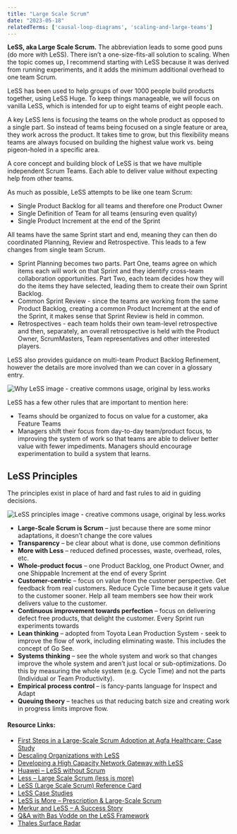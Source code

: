 ```yaml
---
title: "Large Scale Scrum"
date: "2023-05-18"
relatedTerms: ['causal-loop-diagrams', 'scaling-and-large-teams']
---
```


**LeSS, aka Large Scale Scrum.** The abbreviation leads to some good puns (do more with LeSS). There isn’t a one-size-fits-all solution to scaling. When the topic comes up, I recommend starting with LeSS because it was derived from running experiments, and it adds the minimum additional overhead to one team Scrum.

LeSS has been used to help groups of over 1000 people build products together, using LeSS Huge. To keep things manageable, we will focus on vanilla LeSS, which is intended for up to eight teams of eight people each.

A key LeSS lens is focusing the teams on the whole product as opposed to a single part. So instead of teams being focused on a single feature or area, they work across the product. It takes time to grow, but this flexibility means teams are always focused on building the highest value work vs. being pigeon-holed in a specific area.

A core concept and building block of LeSS is that we have multiple independent Scrum Teams. Each able to deliver value without expecting help from other teams.

As much as possible, LeSS attempts to be like one team Scrum:

- Single Product Backlog for all teams and therefore one Product Owner
- Single Definition of Team for all teams (ensuring even quality)
- Single Product Increment at the end of the Sprint

All teams have the same Sprint start and end, meaning they can then do coordinated Planning, Review and Retrospective. This leads to a few changes from single team Scrum.

- Sprint Planning becomes two parts. Part One, teams agree on which items each will work on that Sprint and they identify cross-team collaboration opportunities. Part Two, each team decides how they will do the items they have selected, leading them to create their own Sprint Backlog.
- Common Sprint Review - since the teams are working from the same Product Backlog, creating a common Product Increment at the end of the Sprint, it makes sense that Sprint Review is held in common.
- Retrospectives - each team holds their own team-level retrospective and then, separately, an overall retrospective is held with the Product Owner, ScrumMasters, Team representatives and other interested players.

LeSS also provides guidance on multi-team Product Backlog Refinement, however the details are more involved than we can cover in a glossary entry.

![Why LeSS image - creative commons usage, original by less.works ](src/content/glossary/less-large-scale-scrum/images/why-LeSS.png)

LeSS has a few other rules that are important to mention here:

- Teams should be organized to focus on value for a customer, aka Feature Teams
- Managers shift their focus from day-to-day team/product focus, to improving the system of work so that teams are able to deliver better value with fewer impediments. Managers should encourage experimentation to build a system that learns.

## LeSS Principles

The principles exist in place of hard and fast rules to aid in guiding decisions.

![LeSS principles image - creative commons usage, original by less.works ](src/content/glossary/less-large-scale-scrum/images/LeSS-principles.png)

- **Large-Scale Scrum is Scrum** – just because there are some minor adaptations, it doesn’t change the core values
- **Transparency** – be clear about what is done, use common definitions
- **More with Less** – reduced defined processes, waste, overhead, roles, etc.
- **Whole-product focus** – one Product Backlog, one Product Owner, and one Shippable Increment at the end of every Sprint
- **Customer-centric** – focus on value from the customer perspective. Get feedback from real customers. Reduce Cycle Time because it gets value to the customer sooner. Help all team members see how their work delivers value to the customer.
- **Continuous improvement towards perfection** – focus on delivering defect free products, that delight the customer. Every Sprint run experiments towards
- **Lean thinking** – adopted from Toyota Lean Production System - seek to improve the flow of work, including eliminating waste. This includes the concept of Go See.
- **Systems thinking** – see the whole system and work so that changes improve the whole system and aren’t just local or sub-optimizations. Do this by measuring the whole system (e.g. Cycle Time) and not the parts (Individual or Team Productivity).
- **Empirical process control** – is fancy-pants language for Inspect and Adapt
- **Queuing theory** – teaches us that reducing batch size and creating work in progress limits improve flow.

#### Resource Links:

- [First Steps in a Large-Scale Scrum Adoption at Agfa Healthcare: Case Study](https://less.works/case-studies/agfa-healthcare.html)
- [Descaling Organizations with LeSS](https://less.works/blog/2015/05/08/less-scaling-descaling-organizations-with-less.html)
- [Developing a High Capacity Network Gateway with LeSS](https://www.infoq.com/articles/network-gateway-less)
- [Huawei – LeSS without Scrum](https://less.works/case-studies/huawei)
- [Less – Large Scale Scrum (less is more)](https://less.works/)
- [LeSS (Large Scale Scrum) Reference Card](https://less.works/resources/LeSS-rules-cards.pdf) 
- [LeSS Case Studies](https://less.works/case-studies/index.html)
- [LeSS is More – Prescription & Large-Scale Scrum](https://www.agilecentre.com/less-is-more/)
- [Merkur and LeSS – A Success Story](https://less.works/case-studies/merkur.html)
- [Q&A with Bas Vodde on the LeSS Framework](https://www.infoq.com/articles/less-framework)
- [Thales Surface Radar](https://less.works/case-studies/thales-surface-radar.html)

